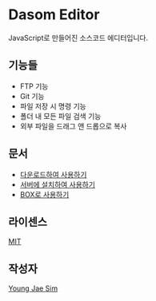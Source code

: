 # Dasom Editor
JavaScript로 만들어진 소스코드 에디터입니다.

## 기능들
- FTP 기능
- Git 기능
- 파일 저장 시 명령 기능
- 폴더 내 모든 파일 검색 기능
- 외부 파일을 드래그 앤 드롭으로 복사

## 문서
- [다운로드하여 사용하기](USE_DOWNLOAD.md)
- [서버에 설치하여 사용하기](USE_SERVER.md)
- [BOX로 사용하기](USE_BOX.md)

## 라이센스
[MIT](LICENSE)

## 작성자
[Young Jae Sim](https://github.com/Hanul)